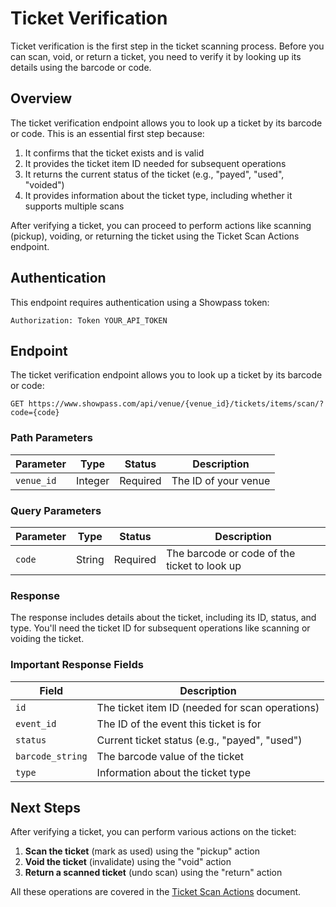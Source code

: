 # Ticket Verification

Ticket verification is the first step in the ticket scanning process. Before you can scan, void, or return a ticket, you need to verify it by looking up its details using the barcode or code.

## Overview

The ticket verification endpoint allows you to look up a ticket by its barcode or code. This is an essential first step because:

1. It confirms that the ticket exists and is valid
2. It provides the ticket item ID needed for subsequent operations
3. It returns the current status of the ticket (e.g., "payed", "used", "voided")
4. It provides information about the ticket type, including whether it supports multiple scans

After verifying a ticket, you can proceed to perform actions like scanning (pickup), voiding, or returning the ticket using the Ticket Scan Actions endpoint.

## Authentication

This endpoint requires authentication using a Showpass token:

```
Authorization: Token YOUR_API_TOKEN
```

## Endpoint

The ticket verification endpoint allows you to look up a ticket by its barcode or code:

```
GET https://www.showpass.com/api/venue/{venue_id}/tickets/items/scan/?code={code}
```

### Path Parameters

| Parameter  | Type    | Status   | Description                                   |
| ---------- | ------- | -------- | --------------------------------------------- |
| `venue_id` | Integer | Required | The ID of your venue                          |

### Query Parameters

| Parameter | Type   | Status   | Description                                    |
| --------- | ------ | -------- | ---------------------------------------------- |
| `code`    | String | Required | The barcode or code of the ticket to look up   |

### Response

The response includes details about the ticket, including its ID, status, and type. You'll need the ticket ID for subsequent operations like scanning or voiding the ticket.

### Important Response Fields

| Field             | Description                                      |
| ----------------- | ------------------------------------------------ |
| `id`              | The ticket item ID (needed for scan operations)  |
| `event_id`        | The ID of the event this ticket is for           |
| `status`          | Current ticket status (e.g., "payed", "used")    |
| `barcode_string`  | The barcode value of the ticket                  |
| `type`            | Information about the ticket type                |

## Next Steps   

After verifying a ticket, you can perform various actions on the ticket:
1. **Scan the ticket** (mark as used) using the "pickup" action
2. **Void the ticket** (invalidate) using the "void" action
3. **Return a scanned ticket** (undo scan) using the "return" action

All these operations are covered in the [Ticket Scan Actions](/api/12-private-api-ticket-scan-actions) document.